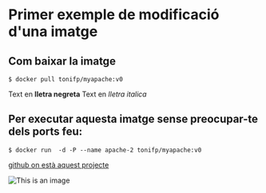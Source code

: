 Primer exemple de modificació d'una imatge
==========================================

## Com baixar la imatge
````
$ docker pull tonifp/myapache:v0
````
Text en **lletra negreta**
Text en *lletra italica*

## Per executar aquesta imatge sense preocupar-te dels ports feu: 
````
$ docker run  -d -P --name apache-2 tonifp/myapache:v0 
````

 [github on està aquest projecte](https://github.com/toni-franco/Curset)


![This is an image](https://boxboat.com/2018/12/07/docker-ce-vs-docker-ee/featured.png)
